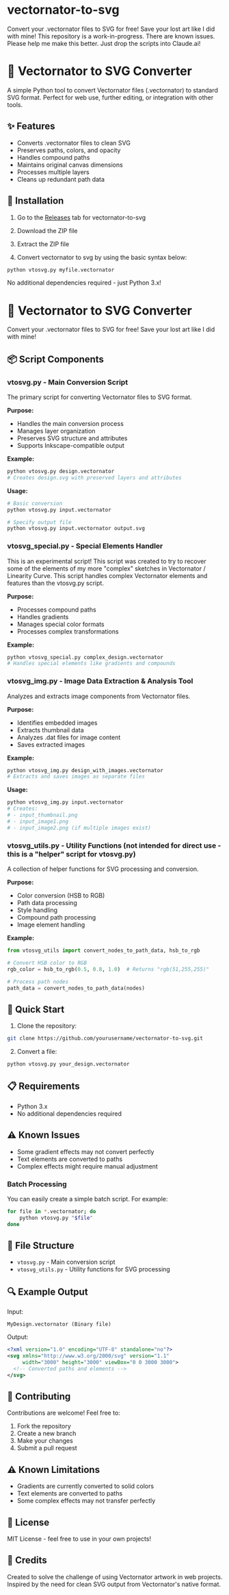 # vectornator-to-svg
Convert your .vectornator files to SVG for free!  Save your lost art like I did with mine!
This repository is a work-in-progress.  There are known issues.  Please help me make this better.  Just drop the scripts into Claude.ai!

# 🎨 Vectornator to SVG Converter

A simple Python tool to convert Vectornator files (.vectornator) to standard SVG format. Perfect for web use, further editing, or integration with other tools.

## ✨ Features

- Converts .vectornator files to clean SVG
- Preserves paths, colors, and opacity
- Handles compound paths
- Maintains original canvas dimensions
- Processes multiple layers
- Cleans up redundant path data

## 🚀 Installation

1. Go to the [Releases](https://github.com/fp101fs/vectornator-to-svg/releases/latest) tab for vectornator-to-svg

2. Download the ZIP file

3. Extract the ZIP file

4. Convert vectornator to svg by using the basic syntax below:

```bash
python vtosvg.py myfile.vectornator
```

No additional dependencies required - just Python 3.x!

# 🎨 Vectornator to SVG Converter
Convert your .vectornator files to SVG for free! Save your lost art like I did with mine!

## 📦 Script Components

### vtosvg.py - Main Conversion Script
The primary script for converting Vectornator files to SVG format.

**Purpose:**
- Handles the main conversion process
- Manages layer organization
- Preserves SVG structure and attributes
- Supports Inkscape-compatible output

**Example:**
```bash
python vtosvg.py design.vectornator
# Creates design.svg with preserved layers and attributes
```

**Usage:**
```bash
# Basic conversion
python vtosvg.py input.vectornator

# Specify output file
python vtosvg.py input.vectornator output.svg
```

### vtosvg_special.py - Special Elements Handler
This is an experimental script!  This script was created to try to recover some of the elements of my more "complex" sketches in Vectornator / Linearity Curve. 
 This script handles complex Vectornator elements and features than the vtosvg.py script.

**Purpose:**
- Processes compound paths
- Handles gradients
- Manages special color formats
- Processes complex transformations

**Example:**
```bash
python vtosvg_special.py complex_design.vectornator
# Handles special elements like gradients and compounds
```

### vtosvg_img.py - Image Data Extraction & Analysis Tool
Analyzes and extracts image components from Vectornator files.

**Purpose:**
- Identifies embedded images
- Extracts thumbnail data
- Analyzes .dat files for image content
- Saves extracted images

**Example:**
```bash
python vtosvg_img.py design_with_images.vectornator
# Extracts and saves images as separate files
```

**Usage:**
```bash
python vtosvg_img.py input.vectornator
# Creates:
# - input_thumbnail.png
# - input_image1.png
# - input_image2.png (if multiple images exist)
```

### vtosvg_utils.py - Utility Functions (not intended for direct use - this is a "helper" script for vtosvg.py)
A collection of helper functions for SVG processing and conversion.

**Purpose:**
- Color conversion (HSB to RGB)
- Path data processing
- Style handling
- Compound path processing
- Image element handling

**Example:**
```python
from vtosvg_utils import convert_nodes_to_path_data, hsb_to_rgb

# Convert HSB color to RGB
rgb_color = hsb_to_rgb(0.5, 0.8, 1.0)  # Returns "rgb(51,255,255)"

# Process path nodes
path_data = convert_nodes_to_path_data(nodes)
```

## 🚀 Quick Start

1. Clone the repository:
```bash
git clone https://github.com/yourusername/vectornator-to-svg.git
```

2. Convert a file:
```bash
python vtosvg.py your_design.vectornator
```

## 📋 Requirements
- Python 3.x
- No additional dependencies required

## ⚠️ Known Issues
- Some gradient effects may not convert perfectly
- Text elements are converted to paths
- Complex effects might require manual adjustment

### Batch Processing

You can easily create a simple batch script. For example:

```bash
for file in *.vectornator; do
    python vtosvg.py "$file"
done
```

## 📂 File Structure

- `vtosvg.py` - Main conversion script
- `vtosvg_utils.py` - Utility functions for SVG processing

## 🔍 Example Output

Input:
```
MyDesign.vectornator (Binary file)
```

Output:
```xml
<?xml version="1.0" encoding="UTF-8" standalone="no"?>
<svg xmlns="http://www.w3.org/2000/svg" version="1.1"
     width="3000" height="3000" viewBox="0 0 3000 3000">
  <!-- Converted paths and elements -->
</svg>
```

## 🤝 Contributing

Contributions are welcome! Feel free to:

1. Fork the repository
2. Create a new branch
3. Make your changes
4. Submit a pull request

## ⚠️ Known Limitations

- Gradients are currently converted to solid colors
- Text elements are converted to paths
- Some complex effects may not transfer perfectly

## 📝 License

MIT License - feel free to use in your own projects!

## 🙏 Credits

Created to solve the challenge of using Vectornator artwork in web projects. Inspired by the need for clean SVG output from Vectornator's native format.

